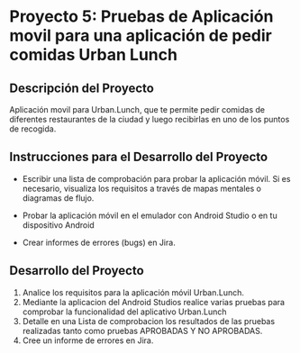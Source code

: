 # Proyecto 5: Pruebas de Aplicación movil para una aplicación de pedir comidas  Urban Lunch

## Descripción del Proyecto

Aplicación movil para Urban.Lunch, que te permite pedir comidas de diferentes restaurantes de la ciudad y luego recibirlas en uno de los puntos de recogida. 

## Instrucciones para el Desarrollo del Proyecto

- Escribir una lista de comprobación para probar la aplicación móvil. Si es necesario, visualiza los requisitos a través de mapas mentales o diagramas de flujo.

- Probar la aplicación móvil en el emulador con Android Studio o en tu dispositivo Android
- Crear informes de errores (bugs) en Jira. 

## Desarrollo del Proyecto

1. Analice los requisitos para la aplicación móvil Urban.Lunch.
2. Mediante la aplicacion del Android Studios realice varias pruebas para comprobar la funcionalidad del aplicativo Urban.Lunch
3. Detalle en una Lista de comprobacion los resultados de las pruebas realizadas tanto como pruebas APROBADAS Y NO APROBADAS.
4. Cree un informe de errores en Jira.





